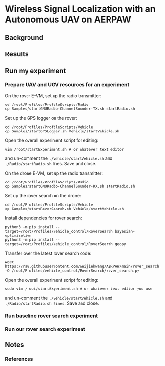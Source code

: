 # Wireless Signal Localization with an Autonomous UAV on AERPAW

## Background

## Results

## Run my experiment

### Prepare UAV and UGV resources for an experiment

On the rover E-VM, set up the radio transmitter:

```
cd /root/Profiles/ProfileScripts/Radio 
cp Samples/startGNURadio-ChannelSounder-TX.sh startRadio.sh 
```

Set up the GPS logger on the rover:

```
cd /root/Profiles/ProfileScripts/Vehicle
cp Samples/startGPSLogger.sh Vehicle/startVehicle.sh
```

Open the overall experiment script for editing:

```
vim /root/startExperiment.sh # or whatever text editor
```
and un-comment the `./Vehicle/startVehicle.sh` and `./Radio/startRadio.sh` lines. Save and close.

On the drone E-VM, set up the radio transmitter:

```
cd /root/Profiles/ProfileScripts/Radio 
cp Samples/startGNURadio-ChannelSounder-RX.sh startRadio.sh 
```

Set up the rover search on the drone:

```
cd /root/Profiles/ProfileScripts/Vehicle
cp Samples/startRoverSearch.sh Vehicle/startVehicle.sh
```

Install dependencies for rover search:

```
python3 -m pip install --target=/root/Profiles/vehicle_control/RoverSearch bayesian-optimization
python3 -m pip install --target=/root/Profiles/vehicle_control/RoverSearch geopy
```

Transfer over the latest rover search code:

```
wget https://raw.githubusercontent.com/weijiekwang/AERPAW/main/rover_search.py -O /root/Profiles/vehicle_control/RoverSearch/rover_search.py
```

Open the overall experiment script for editing:

```
sudo vim /root/startExperiment.sh # or whatever text editor you use
```

and un-comment the `./Vehicle/startVehicle.sh` and `./Radio/startRadio.sh lines`. Save and close.

### Run baseline rover search experiment

### Run our rover search experiment

## Notes

### References
